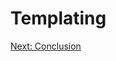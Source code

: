 Templating
==========



[Next: Conclusion](https://github.com/rimolive/openshift-development-workshop/blob/master/workshop/conclusion.md)
